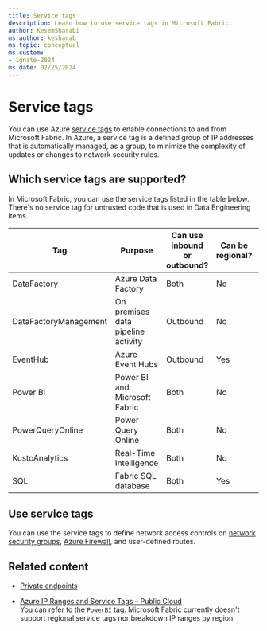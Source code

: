 ```yaml
---
title: Service tags
description: Learn how to use service tags in Microsoft Fabric.
author: KesemSharabi
ms.author: kesharab
ms.topic: conceptual
ms.custom:
- ignite-2024
ms.date: 02/25/2024
---
```


# Service tags

You can use Azure [service tags](/azure/virtual-network/service-tags-overview) to enable connections to and from Microsoft Fabric. In Azure, a service tag is a defined group of IP addresses that is automatically managed, as a group, to minimize the complexity of updates or changes to network security rules.

## Which service tags are supported?

In Microsoft Fabric, you can use the service tags listed in the table below. There's no service tag for untrusted code that is used in Data Engineering items.

| Tag | Purpose | Can use inbound or outbound? | Can be regional? | Can use with Azure Firewall? |
|--|--|--|--|--|
| DataFactory | Azure Data Factory | Both | No | Yes |
| DataFactoryManagement| On premises data pipeline activity | Outbound | No | Yes |
| EventHub | Azure Event Hubs | Outbound | Yes | Yes |
| Power BI | Power BI and Microsoft Fabric | Both | No | Yes |
| PowerQueryOnline | Power Query Online | Both | No | Yes |
| KustoAnalytics | Real-Time Intelligence | Both | No | No |
| SQL | Fabric SQL database | Both | Yes | Yes |

## Use service tags

You can use the service tags to define network access controls on [network security groups](/azure/virtual-network/network-security-groups-overview#service-tags), [Azure Firewall](/azure/firewall/service-tags), and user-defined routes.

## Related content

* [Private endpoints](/power-bi/enterprise/service-security-private-links)

* [Azure IP Ranges and Service Tags – Public Cloud](https://www.microsoft.com/download/details.aspx?id=56519)<br/>You can refer to the `PowerBI` tag. Microsoft Fabric currently doesn't support regional service tags nor breakdown IP ranges by region.
